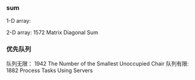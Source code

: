 ### sum
1-D array:

2-D array:
1572 Matrix Diagonal Sum
### 优先队列
队列无限：
1942 The Number of the Smallest Unoccupied Chair
队列有限:
1882 Process Tasks Using Servers